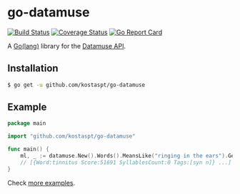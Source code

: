 # go-datamuse

[![Build Status](https://github.com/kostaspt/go-datamuse/workflows/CI/badge.svg)](https://github.com/kostaspt/go-datamuse/actions)
[![Coverage Status](https://coveralls.io/repos/github/kostaspt/go-datamuse/badge.svg?branch=master)](https://coveralls.io/github/kostaspt/go-datamuse?branch=master)
[![Go Report Card](https://goreportcard.com/badge/github.com/kostaspt/go-datamuse)](https://goreportcard.com/report/github.com/kostaspt/go-datamuse)

A [Go(lang)](https://golang.org/) library for the [Datamuse API](https://www.datamuse.com/api/).

## Installation

```bash
$ go get -u github.com/kostaspt/go-datamuse
```

## Example

```go
package main

import "github.com/kostaspt/go-datamuse"

func main() {
	ml, _ := datamuse.New().Words().MeansLike("ringing in the ears").Get()
	// [{Word:tinnitus Score:51691 SyllablesCount:0 Tags:[syn n]} ...]
}
```

Check [more examples](https://github.com/kostaspt/go-datamuse/blob/master/examples_test.go).